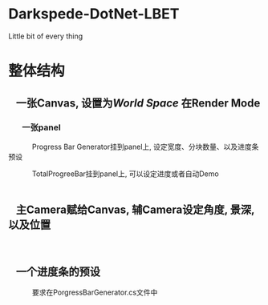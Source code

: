 # Darkspede-DotNet-LBET
Little bit of every thing

# 整体结构

## &nbsp;&nbsp; 一张Canvas, 设置为*World Space* 在Render Mode
### &nbsp;&nbsp;&nbsp;&nbsp;&nbsp;&nbsp; 一张panel

&nbsp;&nbsp; &nbsp;&nbsp; &nbsp;&nbsp; &nbsp;&nbsp; Progress Bar Generator挂到panel上, 设定宽度、分块数量、以及进度条预设
<br>

&nbsp;&nbsp; &nbsp;&nbsp; &nbsp;&nbsp; &nbsp;&nbsp; TotalProgreeBar挂到panel上, 可以设定进度或者自动Demo
<br>
<br>

## &nbsp;&nbsp; 主Camera赋给Canvas, 辅Camera设定角度, 景深, 以及位置
<br>

## &nbsp;&nbsp; 一个进度条的预设
&nbsp;&nbsp; &nbsp;&nbsp; &nbsp;&nbsp; &nbsp;&nbsp; 要求在PorgressBarGenerator.cs文件中
